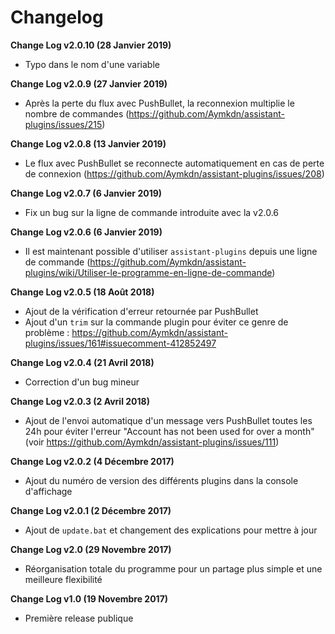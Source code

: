 # Changelog

**Change Log v2.0.10 (28 Janvier 2019)**

  - Typo dans le nom d'une variable

**Change Log v2.0.9 (27 Janvier 2019)**

  - Après la perte du flux avec PushBullet, la reconnexion multiplie le nombre de commandes (https://github.com/Aymkdn/assistant-plugins/issues/215)

**Change Log v2.0.8 (13 Janvier 2019)**

  - Le flux avec PushBullet se reconnecte automatiquement en cas de perte de connexion (https://github.com/Aymkdn/assistant-plugins/issues/208)

**Change Log v2.0.7 (6 Janvier 2019)**

  - Fix un bug sur la ligne de commande introduite avec la v2.0.6

**Change Log v2.0.6 (6 Janvier 2019)**

  - Il est maintenant possible d'utiliser `assistant-plugins` depuis une ligne de commande (https://github.com/Aymkdn/assistant-plugins/wiki/Utiliser-le-programme-en-ligne-de-commande)

**Change Log v2.0.5 (18 Août 2018)**

  - Ajout de la vérification d'erreur retournée par PushBullet
  - Ajout d'un `trim` sur la commande plugin pour éviter ce genre de problème : https://github.com/Aymkdn/assistant-plugins/issues/161#issuecomment-412852497

**Change Log v2.0.4 (21 Avril 2018)**

  - Correction d'un bug mineur

**Change Log v2.0.3 (2 Avril 2018)**

  - Ajout de l'envoi automatique d'un message vers PushBullet toutes les 24h pour éviter l'erreur "Account has not been used for over a month" (voir https://github.com/Aymkdn/assistant-plugins/issues/111)

**Change Log v2.0.2 (4 Décembre 2017)**

  - Ajout du numéro de version des différents plugins dans la console d'affichage

**Change Log v2.0.1 (2 Décembre 2017)**

  - Ajout de `update.bat` et changement des explications pour mettre à jour

**Change Log v2.0 (29 Novembre 2017)**

  - Réorganisation totale du programme pour un partage plus simple et une meilleure flexibilité

**Change Log v1.0 (19 Novembre 2017)**

  - Première release publique
